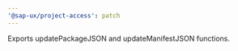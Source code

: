 ```yaml
---
'@sap-ux/project-access': patch
---
```


Exports updatePackageJSON and updateManifestJSON functions.

